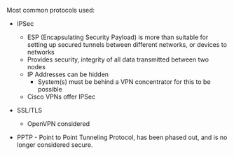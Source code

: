 Most common protocols used:
- IPSec
	- ESP (Encapsulating Security Payload) is more than suitable for setting up secured tunnels between different networks, or devices to networks
	- Provides security, integrity of all data transmitted between two nodes
	- IP Addresses can be hidden
		- System(s) must be behind a VPN concentrator for this to be possible
	- Cisco VPNs offer IPSec
- SSL/TLS
	- OpenVPN considered

- PPTP - Point to Point Tunneling Protocol, has been phased out, and is no longer considered secure. 



